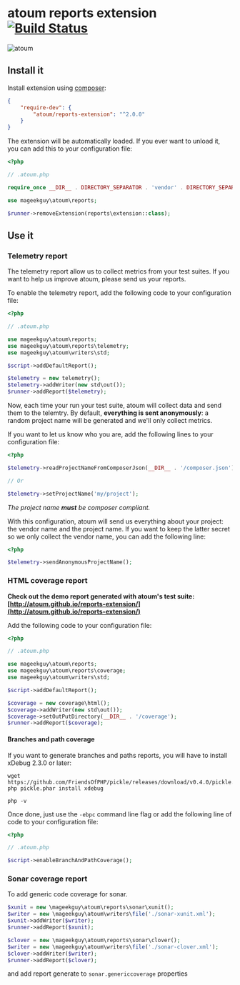 # atoum reports extension [![Build Status](https://travis-ci.org/atoum/reports-extension.svg?branch=master)](https://travis-ci.org/atoum/reports-extension)

![atoum](http://downloads.atoum.org/images/logo.png)

## Install it

Install extension using [composer](https://getcomposer.org):

```json
{
    "require-dev": {
        "atoum/reports-extension": "^2.0.0"
    }
}

```

The extension will be automatically loaded. If you ever want to unload it, you can add this to your configuration file:

```php
<?php

// .atoum.php

require_once __DIR__ . DIRECTORY_SEPARATOR . 'vendor' . DIRECTORY_SEPARATOR . 'autoload.php';

use mageekguy\atoum\reports;

$runner->removeExtension(reports\extension::class);
```

## Use it

### Telemetry report

The telemetry report allow us to collect metrics from your test suites. If you want to help us improve atoum, please send us your reports.

To enable the telemetry report, add the following code to your configuration file:

```php
<?php

// .atoum.php

use mageekguy\atoum\reports;
use mageekguy\atoum\reports\telemetry;
use mageekguy\atoum\writers\std;

$script->addDefaultReport();

$telemetry = new telemetry();
$telemetry->addWriter(new std\out());
$runner->addReport($telemetry);
```

Now, each time your run your test suite, atoum will collect data and send them to the telemtry. By default, **everything is
sent anonymously**: a random project name will be generated and we'll only collect metrics. 

If you want to let us know who you are, add the following lines to your configuration file:

```php
<?php 

$telemetry->readProjectNameFromComposerJson(__DIR__ . '/composer.json');

// Or

$telemetry->setProjectName('my/project');
```

_The project name **must** be composer compliant._

With this configuration, atoum will send us everything about your project: the vendor name and the project name. If 
you want to keep the latter secret so we only collect the vendor name, you can add the following line:

```php
<?php

$telemetry->sendAnonymousProjectName();
```

### HTML coverage report

**Check out the demo report generated with atoum's test suite: [http://atoum.github.io/reports-extension/](http://atoum.github.io/reports-extension/)**

Add the following code to your configuration file:

```php
<?php

// .atoum.php

use mageekguy\atoum\reports;
use mageekguy\atoum\reports\coverage;
use mageekguy\atoum\writers\std;

$script->addDefaultReport();

$coverage = new coverage\html();
$coverage->addWriter(new std\out());
$coverage->setOutPutDirectory(__DIR__ . '/coverage');
$runner->addReport($coverage);
```

#### Branches and path coverage

If you want to generate branches and paths reports, you will have to install xDebug 2.3.0 or later:

```
wget https://github.com/FriendsOfPHP/pickle/releases/download/v0.4.0/pickle.phar
php pickle.phar install xdebug

php -v
```

Once done, just use the `-ebpc` command line flag or add the following line of code to your configuration file:

```php
<?php

// .atoum.php

$script->enableBranchAndPathCoverage();
```

### Sonar coverage report

To add generic code coverage for sonar.

```php
$xunit = new \mageekguy\atoum\reports\sonar\xunit();
$writer = new \mageekguy\atoum\writers\file('./sonar-xunit.xml');
$xunit->addWriter($writer);
$runner->addReport($xunit);

$clover = new \mageekguy\atoum\reports\sonar\clover();
$writer = new \mageekguy\atoum\writers\file('./sonar-clover.xml');
$clover->addWriter($writer);
$runner->addReport($clover);
```

and add report generate to `sonar.genericcoverage` properties
